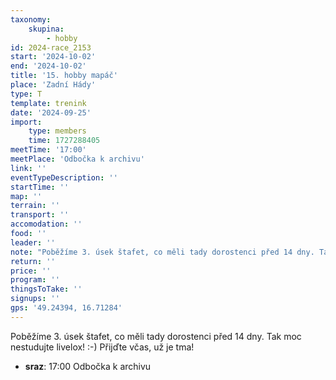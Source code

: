 ```yaml
---
taxonomy:
    skupina:
        - hobby
id: 2024-race_2153
start: '2024-10-02'
end: '2024-10-02'
title: '15. hobby mapáč'
place: 'Zadní Hády'
type: T
template: trenink
date: '2024-09-25'
import:
    type: members
    time: 1727288405
meetTime: '17:00'
meetPlace: 'Odbočka k archivu'
link: ''
eventTypeDescription: ''
startTime: ''
map: ''
terrain: ''
transport: ''
accomodation: ''
food: ''
leader: ''
note: "Poběžíme 3. úsek štafet, co měli tady dorostenci před 14 dny. Tak moc nestudujte livelox! :-)\r\nPřijďte včas, už je tma!"
return: ''
price: ''
program: ''
thingsToTake: ''
signups: ''
gps: '49.24394, 16.71284'
---
```


Poběžíme 3. úsek štafet, co měli tady dorostenci před 14 dny. Tak moc nestudujte livelox! :-)
Přijďte včas, už je tma!
* **sraz**: 17:00 Odbočka k archivu
